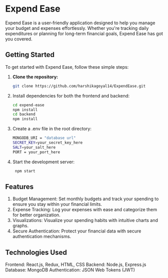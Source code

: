 # Expend Ease

Expend Ease is a user-friendly application designed to help you manage your budget and expenses effortlessly. Whether you're tracking daily expenditures or planning for long-term financial goals, Expend Ease has got you covered.

## Getting Started

To get started with Expend Ease, follow these simple steps:

1. **Clone the repository:**

   ```bash
   git clone https://github.com/harshikagoyal14/ExpendEase.git

2. Install dependencies for both the frontend and backend:

   ```bash
   cd expend-ease
   npm install
   cd backend
   npm install

3. Create a .env file in the root directory:

   ```bash
   MONGODB_URI = "database url"
   SECRET_KEY=your_secret_key_here
   SALT=your_salt_here
   PORT = your_port_here

4. Start the development server:
   
   ```bash
    npm start
   
## Features

1. Budget Management: Set monthly budgets and track your spending to ensure you stay within your financial limits.
2. Expense Tracking: Log your expenses with ease and categorize them for better organization.
3. Visualizations: Visualize your spending habits with intuitive charts and graphs.
4. Secure Authentication: Protect your financial data with secure authentication mechanisms.

## Technologies Used

Frontend: React.js, Redux, HTML, CSS
Backend: Node.js, Express.js
Database: MongoDB
Authentication: JSON Web Tokens (JWT)




